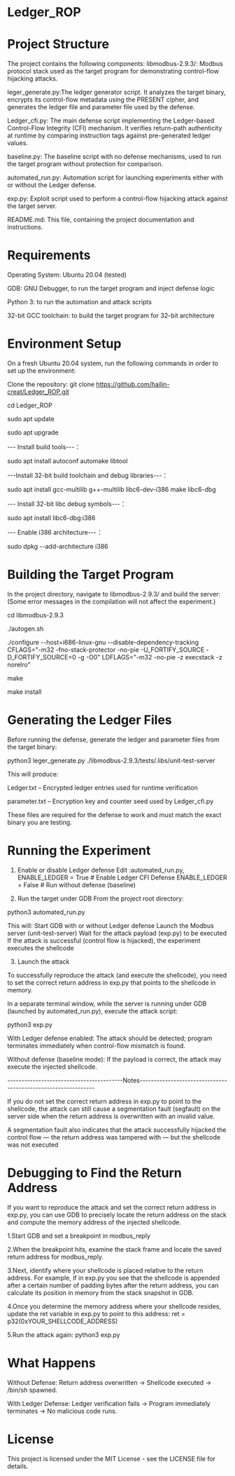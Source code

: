 # Ledger_ROP
# Project Structure
The project contains the following components:
libmodbus-2.9.3/: Modbus protocol stack used as the target program for demonstrating control-flow hijacking attacks.

leger_generate.py:The ledger generator script.
It analyzes the target binary, encrypts its control-flow metadata using the PRESENT cipher,
and generates the ledger file and parameter file used by the defense.

Ledger_cfi.py: The main defense script implementing the Ledger-based Control-Flow Integrity (CFI) mechanism.
It verifies return-path authenticity at runtime by comparing instruction tags against pre-generated ledger values.

baseline.py: The baseline script with no defense mechanisms, used to run the target program without protection for comparison.

automated_run.py: Automation script for launching experiments either with or without the Ledger defense.

exp.py: Exploit script used to perform a control-flow hijacking attack against the target server.

README.md: This file, containing the project documentation and instructions.

# Requirements
Operating System: Ubuntu 20.04 (tested)

GDB: GNU Debugger, to run the target program and inject defense logic

Python 3: to run the automation and attack scripts

32-bit GCC toolchain: to build the target program for 32-bit architecture

# Environment Setup
On a fresh Ubuntu 20.04 system, run the following commands in order to set up the environment:

Clone the repository: git clone https://github.com/hailin-creat/Ledger_ROP.git

cd Ledger_ROP

sudo apt update

sudo apt upgrade

--- Install build tools---：

sudo apt install autoconf automake libtool

---Install 32-bit build toolchain and debug libraries---：

sudo apt install gcc-multilib g++-multilib libc6-dev-i386 make libc6-dbg

--- Install 32-bit libc debug symbols---：

sudo apt install libc6-dbg:i386

--- Enable i386 architecture---：

sudo dpkg --add-architecture i386

# Building the Target Program
In the project directory, navigate to libmodbus-2.9.3/ and build the server:(Some error messages in the compilation will not affect the experiment.)

cd libmodbus-2.9.3

./autogen.sh

./configure   --host=i686-linux-gnu   --disable-dependency-tracking   CFLAGS="-m32 -fno-stack-protector -no-pie -U_FORTIFY_SOURCE -D_FORTIFY_SOURCE=0 -g -O0"   LDFLAGS="-m32 -no-pie -z execstack -z norelro"

make

make install

# Generating the Ledger Files
Before running the defense, generate the ledger and parameter files from the target binary:

python3 leger_generate.py ./libmodbus-2.9.3/tests/.libs/unit-test-server

This will produce:

Ledger.txt – Encrypted ledger entries used for runtime verification

parameter.txt – Encryption key and counter seed used by Ledger_cfi.py

These files are required for the defense to work and must match the exact binary you are testing.

# Running the Experiment
1. Enable or disable Ledger defense
Edit :automated_run.py,
ENABLE_LEDGER = True   # Enable Ledger CFI Defense
ENABLE_LEDGER = False  # Run without defense (baseline)

2. Run the target under GDB
From the project root directory:

python3 automated_run.py

This will:
Start GDB with or without Ledger defense
Launch the Modbus server (unit-test-server)
Wait for the attack payload (exp.py) to be executed
If the attack is successful (control flow is hijacked), the experiment executes the shellcode

3. Launch the attack

To successfully reproduce the attack (and execute the shellcode), you need to set the correct return address in exp.py that points to the shellcode in memory.

In a separate terminal window, while the server is running under GDB (launched by automated_run.py), execute the attack script: 

python3 exp.py

With Ledger defense enabled:
The attack should be detected; program terminates immediately when control-flow mismatch is found.

Without defense (baseline mode):
If the payload is correct, the attack may execute the injected shellcode.

-----------------------------------------Notes--------------------------------------------------------------

If you do not set the correct return address in exp.py to point to the shellcode, the attack can still cause a segmentation fault (segfault) on the server side when the return address is overwritten with an invalid value.

A segmentation fault also indicates that the attack successfully hijacked the control flow — the return address was tampered with — but the shellcode was not executed

# Debugging to Find the Return Address
If you want to reproduce the attack and set the correct return address in exp.py, you can use GDB to precisely locate the return address on the stack and compute the memory address of the injected shellcode.

1.Start GDB and set a breakpoint in modbus_reply

2.When the breakpoint hits, examine the stack frame and locate the saved return address for modbus_reply.

3.Next, identify where your shellcode is placed relative to the return address.
For example, if in exp.py you see that the shellcode is appended after a certain number of padding bytes after the return address, you can calculate its position in memory from the stack snapshot in GDB.

4.Once you determine the memory address where your shellcode resides, update the ret variable in exp.py to point to this address: ret = p32(0xYOUR_SHELLCODE_ADDRESS)

5.Run the attack again: python3 exp.py

# What Happens
Without Defense:
Return address overwritten → Shellcode executed → /bin/sh spawned.

With Ledger Defense:
Ledger verification fails → Program immediately terminates → No malicious code runs.

# License
This project is licensed under the MIT License - see the LICENSE file for details.





